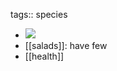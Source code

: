 tags:: species

- ![](https://peach-geographical-bat-397.mypinata.cloud/ipfs/QmYBW5ZzvnLg25Zykgd6GoECSfqcTz5aEzKXdNL5yzY78C)
- [[salads]]: have few
- [[health]]